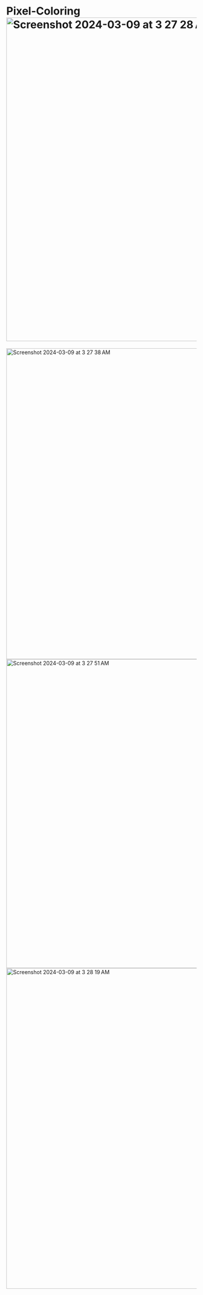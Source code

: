 # Pixel-Coloring<img width="857" alt="Screenshot 2024-03-09 at 3 27 28 AM" src="https://github.com/hussein994/Pixel-Coloring/assets/74749627/80c720dc-adb1-4c89-a968-bcde0bf7e5d5">
<img width="823" alt="Screenshot 2024-03-09 at 3 27 38 AM" src="https://github.com/hussein994/Pixel-Coloring/assets/74749627/7a31cb2c-601e-4b8d-b24a-5597ff1ee1c2">
<img width="818" alt="Screenshot 2024-03-09 at 3 27 51 AM" src="https://github.com/hussein994/Pixel-Coloring/assets/74749627/c8d7bd40-d617-4020-85dd-de14f460dd2d">

<img width="849" alt="Screenshot 2024-03-09 at 3 28 19 AM" src="https://github.com/hussein994/Pixel-Coloring/assets/74749627/a8556dd3-3b5b-4516-b405-e60cabb438c7">
